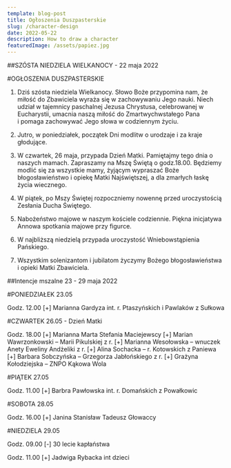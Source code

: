 ```yaml
---
template: blog-post
title: Ogłoszenia Duszpasterskie
slug: /character-design
date: 2022-05-22
description: How to draw a character
featuredImage: /assets/papiez.jpg
---
```

      
##SZÓSTA NIEDZIELA WIELKANOCY - 22 maja 2022                                                            

#OGŁOSZENIA DUSZPASTERSKIE

1. Dziś szósta niedziela Wielkanocy. Słowo Boże przypomina nam, że miłość do Zbawiciela wyraża się w zachowywaniu Jego nauki. Niech udział w tajemnicy paschalnej Jezusa Chrystusa, celebrowanej w Eucharystii, umacnia naszą miłość do Zmartwychwstałego Pana i pomaga zachowywać Jego słowa w codziennym życiu. 

2. Jutro, w poniedziałek, początek Dni modlitw o urodzaje i za kraje głodujące. 

3. W czwartek, 26 maja, przypada Dzień Matki. Pamiętajmy tego dnia o naszych mamach. Zapraszamy na Mszę Świętą o godz.18.00. Będziemy modlić się za wszystkie mamy, żyjącym wypraszać Boże błogosławieństwo i opiekę Matki Najświętszej, a dla zmarłych łaskę życia wiecznego. 

4. W piątek,  po Mszy Świętej  rozpoczniemy nowennę przed uroczystością Zesłania Ducha Świętego. 

5. Nabożeństwo majowe w naszym kościele codziennie.  Piękna inicjatywa Annowa spotkania majowe przy figurce.

6. W najbliższą niedzielą przypada uroczystość Wniebowstąpienia Pańskiego. 

7. Wszystkim solenizantom i jubilatom życzymy Bożego błogosławieństwa i opieki Matki Zbawiciela.

##Intencje mszalne 23 - 29 maja 2022

#PONIEDZIAŁEK 23.05

Godz. 12.00 [+] Marianna Gardyza int.  r. Ptaszyńskich i Pawlaków z Sułkowa

#CZWARTEK  26.05 - Dzień Matki

Godz. 18.00 [+] Marianna Marta Stefania Maciejewscy
[+]  Marian Wawrzonkowski – Marii Pikulskiej z r.
[+] Marianna Wesołowska – wnuczek Anety Eweliny Andżeliki z r.
[+] Alina Sochacka – r. Kotowskich z Paniewa 
[+] Barbara Sobczyńska – Grzegorza Jabłońskiego z r. 
[+] Grażyna Kołodziejska – ZNPO Kąkowa Wola

#PIĄTEK  27.05

Godz. 11.00 [+]  Barbra Pawłowska   int. r. Domańskich z Powałkowic

#SOBOTA  28.05

Godz. 16.00 [+] Janina Stanisław Tadeusz Głowaccy

#NIEDZIELA   29.05

Godz. 09.00 [-] 30 lecie kapłaństwa

Godz. 11.00 [+] Jadwiga Rybacka int dzieci
